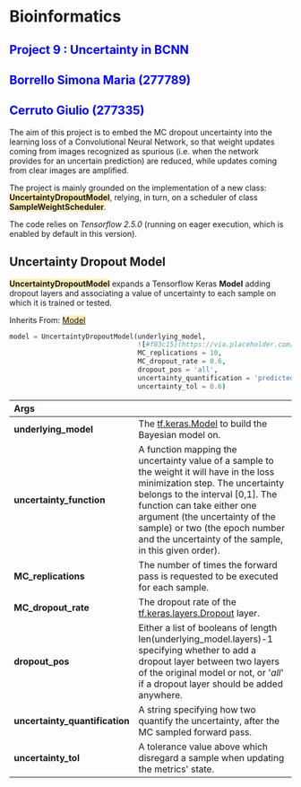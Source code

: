 # Bioinformatics

 ## <span style="color:blue">Project 9 : Uncertainty in BCNN </span>

## <span style="color:blue">Borrello Simona Maria (277789)</span>

## <span style="color:blue">Cerruto Giulio (277335)</span>

The aim of this project is to embed the MC dropout uncertainty into the learning loss of a Convolutional Neural Network, so that weight updates coming from images recognized as spurious  (i.e. when the network provides for an uncertain prediction) are reduced, while  updates coming from clear images are amplified.

The project is mainly grounded on the implementation of a new class: <span style="background-color: #ffecb8">**UncertaintyDropoutModel**</span>, relying, in turn, on a scheduler of class <span style="background-color: #ffecb8">**SampleWeightScheduler**</span>.

The code relies on *Tensorflow 2.5.0* (running on eager execution, which is enabled by default in this version).

## **Uncertainty Dropout Model**

<span style="background-color: #ffecb8">**UncertaintyDropoutModel**</span> expands a Tensorflow Keras **Model** adding dropout layers and associating a value of uncertainty to each sample on which it is trained or tested.

Inherits From: <span style="background-color: #ffecb8">[Model](https://www.tensorflow.org/api_docs/python/tf/keras/Model)</span>

```python
model = UncertaintyDropoutModel(underlying_model,
                                ![#f03c15](https://via.placeholder.com/15/f03c15/000000?text=+)'uncertainty_function',
                                MC_replications = 10,
                                MC_dropout_rate = 0.6,
                                dropout_pos = 'all',
                                uncertainty_quantification = 'predicted_class_variances',
                                uncertainty_tol = 0.6)
```

| **Args**                       |                                                              |
| :----------------------------- | :----------------------------------------------------------- |
| **underlying_model**           | The [tf.keras.Model](https://www.tensorflow.org/api_docs/python/tf/keras/Model) to build the Bayesian model on. |
| **uncertainty_function**       | A function mapping the uncertainty value of a sample to the weight it will have in the loss minimization step. The uncertainty belongs to the interval [0,1]. The function can take either one argument (the uncertainty of the sample) or two (the epoch number and the uncertainty of the sample, in this given order). |
| **MC_replications**            | The number of times the forward pass is requested to be executed for each sample. |
| **MC_dropout_rate**            | The dropout rate of the [tf.keras.layers.Dropout](https://www.tensorflow.org/api_docs/python/tf/keras/layers/Dropout) layer. |
| **dropout_pos**                | Either a list of booleans of length len(underlying_model.layers)-1 specifying whether to add a dropout layer between two layers of the original model or not, or '*all*' if a dropout layer should be added anywhere. |
| **uncertainty_quantification** | A string specifying how two quantify the uncertainty, after the MC sampled forward pass. |
| **uncertainty_tol**            | A tolerance value above which disregard a sample when updating the metrics' state. |









